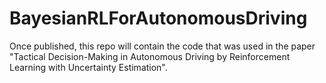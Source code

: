 # BayesianRLForAutonomousDriving

Once published, this repo will contain the code that was used in the paper "Tactical  Decision-Making  in  Autonomous  Driving  by Reinforcement  Learning  with  Uncertainty  Estimation".
